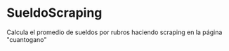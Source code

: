 # SueldoScraping
Calcula el promedio de sueldos por rubros haciendo scraping en la página "cuantogano"
